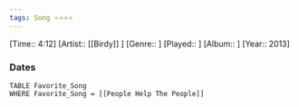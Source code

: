 ```yaml
---
tags: Song ⭐⭐⭐⭐ 
---
```

[Time:: 4:12]
[Artist:: [[Birdy]] ]
[Genre:: ]
[Played:: ]
[Album:: ]
[Year:: 2013]
### Dates
````dataview
TABLE Favorite_Song
WHERE Favorite_Song = [[People Help The People]]
````